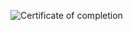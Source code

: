 ![Certificate of completion](https://udemy-certificate.s3.amazonaws.com/image/UC-07322ae7-422f-4e64-bb5e-f0209ab2fa85.jpg)
